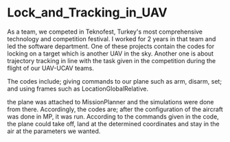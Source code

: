 # Lock_and_Tracking_in_UAV

As a team, we competed in Teknofest, Turkey's most comprehensive technology and competition festival.
I worked for 2 years in that team and led the software department.
One of these projects contain the codes for locking on a target which is another UAV in the sky. 
Another one is about trajectory tracking in line with the task given in the competition during the flight of our UAV-UCAV teams. 

The codes include; giving commands to our plane such as arm, disarm, set; and using frames such as LocationGlobalRelative. 

the plane was attached to MissionPlanner and the simulations were done from there. 
Accordingly, the codes are; after the configuration of the aircraft was done in MP, it was run.
According to the commands given in the code, the plane could take off,
land at the determined coordinates and stay in the air at the parameters we wanted.
